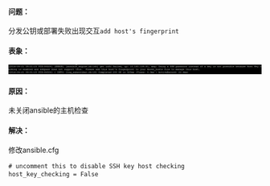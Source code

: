 #### 问题：
分发公钥或部署失败出现交互`add host's fingerprint`

#### 表象：
![](/assets/host_key_checking.png)

#### 原因：
未关闭ansible的主机检查

#### 解决：
修改ansible.cfg

```
# uncomment this to disable SSH key host checking
host_key_checking = False
```

